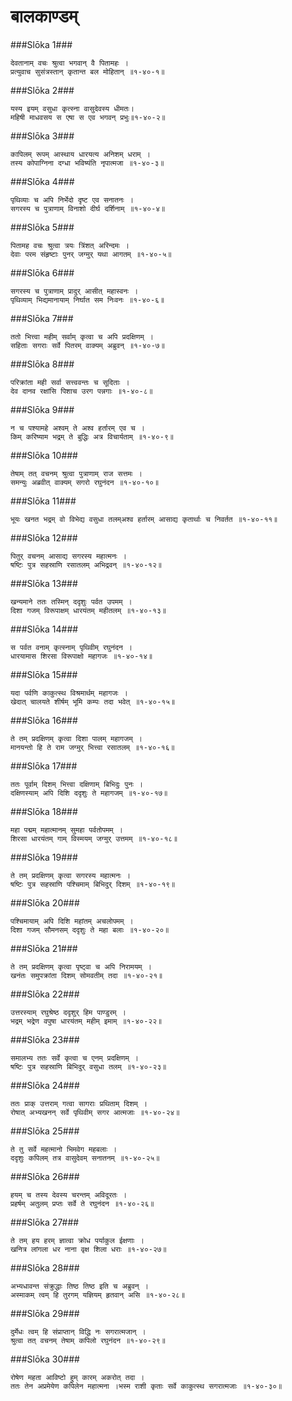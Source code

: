बालकाण्डम्
===============================


###Slōka 1###


    देवतानाम् वचः श्रुत्वा भगवान् वै पितामहः ।
    प्रत्युवाच सुसंत्रस्तान् कृतान्त बल मोहितान् ॥१-४०-१॥


###Slōka 2###


    यस्य इयम् वसुधा कृत्स्ना वासुदेवस्य धीमतः।
    महिषी माधवसय स एषा स एव भगवन् प्रभुः॥१-४०-२॥


###Slōka 3###


    कापिलम् रूपम् आस्थाय धारयत्य अनिशम् धराम् ।
    तस्य कोपाग्निना दग्धा भविष्यंति नृपात्मजा ॥१-४०-३॥


###Slōka 4###


    पृथिव्याः च अपि निर्भेदो दृष्ट एव सनातनः ।
    सगरस्य च पुत्राणाम् विनाशो दीर्घ दर्शिनाम् ॥१-४०-४॥


###Slōka 5###


    पितामह वचः श्रुत्वा त्रयः त्रिंशत् अरिन्दमः ।
    देवाः परम संहृष्टाः पुनर् जग्मुर् यथा आगतम् ॥१-४०-५॥


###Slōka 6###


    सगरस्य च पुत्राणाम् प्रादुर् आसीत् महास्वनः ।
    पृथिव्याम् भिद्यमानायाम् निर्घात सम निःवनः ॥१-४०-६॥


###Slōka 7###


    ततो भित्त्वा महीम् सर्वाम् कृत्वा च अपि प्रदक्षिणम् ।
    सहिताः सगराः सर्वे पितरम् वाक्यम् अब्रुवन् ॥१-४०-७॥


###Slōka 8###


    परिक्रांता मही सर्वा सत्त्ववन्तः च सूदिताः ।
    देव दानव रक्षांसि पिशाच उरग पन्नगाः ॥१-४०-८॥


###Slōka 9###


    न च पश्यामहे अश्वम् ते अश्व हर्तारम् एव च ।
    किम् करिष्याम भद्रम् ते बुद्धिः अत्र विचार्यताम् ॥१-४०-९॥


###Slōka 10###


    तेषाम् तत् वचनम् श्रुत्वा पुत्राणाम् राज सत्तमः ।
    समन्युः अब्रवीत् वाक्यम् सगरो रघुनंदन ॥१-४०-१०॥


###Slōka 11###


    भूयः खनत भद्रम् वो विभेद्य वसुधा तलम्अश्व हर्तारम् आसाद्य कृतार्थाः च निवर्तत ॥१-४०-११॥


###Slōka 12###


    पितुर् वचनम् आसाद्य सगरस्य महात्मनः ।
    षष्टिः पुत्र सहस्राणि रसातलम् अभिद्रवन् ॥१-४०-१२॥


###Slōka 13###


    खन्यमाने ततः तस्मिन् ददृशुः पर्वत उपमम् ।
    दिशा गजम् विरूपाक्षम् धारयंतम् महीतलम् ॥१-४०-१३॥


###Slōka 14###


    स पर्वत वनाम् कृत्स्नाम् पृथिवीम् रघुनंदन ।
    धारयामास शिरसा विरूपाक्षो महागजः ॥१-४०-१४॥


###Slōka 15###


    यदा पर्वणि काकुत्स्थ विश्रमार्थम् महागजः ।
    खेदात् चालयते शीर्षम् भूमि कम्पः तदा भवेत् ॥१-४०-१५॥


###Slōka 16###


    ते तम् प्रदक्षिणम् कृत्वा दिशा पालम् महागजम् ।
    मानयन्तो हि ते राम जग्मुर् भित्त्वा रसातलम् ॥१-४०-१६॥


###Slōka 17###


    ततः पूर्वाम् दिशम् भित्त्वा दक्षिणाम् बिभिदुः पुनः ।
    दक्षिणस्याम् अपि दिशि ददृशुः ते महागजम् ॥१-४०-१७॥


###Slōka 18###


    महा पद्मम् महात्मानम् सुमहा पर्वतोपमम् ।
    शिरसा धारयंतम् गाम् विस्मयम् जग्मुर् उत्तमम् ॥१-४०-१८॥


###Slōka 19###


    ते तम् प्रदक्षिणम् कृत्वा सगरस्य महात्मनः ।
    षष्टिः पुत्र सहस्राणि पश्चिमाम् बिभिदुर् दिशम् ॥१-४०-१९॥


###Slōka 20###


    पश्चिमायाम् अपि दिशि महांतम् अचलोपमम् ।
    दिशा गजम् सौमनसम् ददृशुः ते महा बलाः ॥१-४०-२०॥


###Slōka 21###


    ते तम् प्रदक्षिणम् कृत्वा पृष्ट्वा च अपि निरामयम् ।
    खनंतः समुपक्रांता दिशम् सोमवतीम् तदा ॥१-४०-२१॥


###Slōka 22###


    उत्तरस्याम् रघुश्रेष्ठ ददृशुर् हिम पाण्डुरम् ।
    भद्रम् भद्रेण वपुषा धारयंतम् महीम् इमाम् ॥१-४०-२२॥


###Slōka 23###


    समालभ्य ततः सर्वे कृत्वा च एनम् प्रदक्षिणम् ।
    षष्टिः पुत्र सहस्राणि बिभिदुर् वसुधा तलम् ॥१-४०-२३॥


###Slōka 24###


    ततः प्राक् उत्तराम् गत्वा सागराः प्रथिताम् दिशम् ।
    रोषात् अभ्यखनन् सर्वे पृथिवीम् सगर आत्मजाः ॥१-४०-२४॥


###Slōka 25###


    ते तु सर्वे महत्मानो भिमवेग महबलाः ।
    ददृशुः कपिलम् तत्र वासुदेवम् सनातनम् ॥१-४०-२५॥


###Slōka 26###


    हयम् च तस्य देवस्य चरन्तम् अविदूरतः ।
    प्रहर्षम् अतुलम् प्रप्तः सर्वे ते रघुनंदन ॥१-४०-२६॥


###Slōka 27###


    ते तम् हय हरम् ज्ञात्वा क्रोध पर्याकुल ईक्षणाः ।
    खनित्र लांगला धर नाना वृक्ष शिला धराः ॥१-४०-२७॥


###Slōka 28###


    अभ्यधावन्त संक्रुद्धाः तिष्ठ तिष्ठ इति च अब्रुवन् ।
    अस्माकम् त्वम् हि तुरगम् यज्ञियम् हृतवान् असि ॥१-४०-२८॥


###Slōka 29###


    दुर्मेधः त्वम् हि संप्राप्तान् विद्धि नः सगरात्मजान् ।
    श्रुत्वा तत् वचनम् तेषाम् कपिलो रघुनंदन ॥१-४०-२९॥


###Slōka 30###


    रोषेण महता आविष्टो हुम् कारम् अकरोत् तदा ।
    ततः तेन अप्रमेयेण कपिलेन महात्मना ।भस्म राशी कृताः सर्वे काकुत्स्थ सगरात्मजाः ॥१-४०-३०॥


